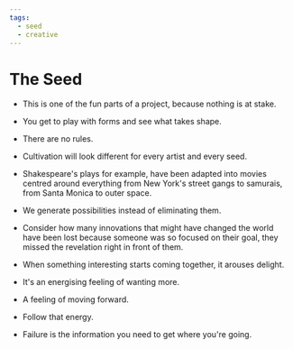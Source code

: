 ```yaml
---
tags:
  - seed
  - creative
---
```

# The Seed
* This is one of the fun parts of a project, because nothing is at stake.
* You get to play with forms and see what takes shape.
* There are no rules.
* Cultivation will look different for every artist and every seed.

* Shakespeare's plays for example, have been adapted into movies centred around everything from New York's street gangs to samurais, from Santa Monica to outer space.

* We generate possibilities instead of eliminating them.

* Consider how many innovations that might have changed the world have been lost because someone was so focused on their goal, they missed the revelation right in front of them.

* When something interesting starts coming together, it arouses delight.
* It's an energising feeling of wanting more.
* A feeling of moving forward.
* Follow that energy.

* Failure is the information you need to get where you're going.